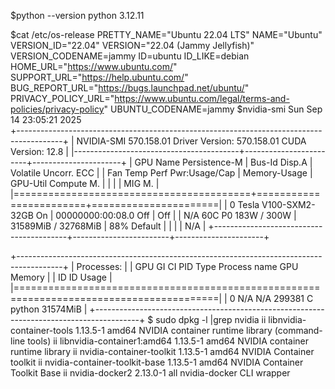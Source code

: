 $python --version
python 3.12.11

$cat /etc/os-release
PRETTY_NAME="Ubuntu 22.04 LTS"
NAME="Ubuntu"
VERSION_ID="22.04"
VERSION="22.04 (Jammy Jellyfish)"
VERSION_CODENAME=jammy
ID=ubuntu
ID_LIKE=debian
HOME_URL="https://www.ubuntu.com/"
SUPPORT_URL="https://help.ubuntu.com/"
BUG_REPORT_URL="https://bugs.launchpad.net/ubuntu/"
PRIVACY_POLICY_URL="https://www.ubuntu.com/legal/terms-and-policies/privacy-policy"
UBUNTU_CODENAME=jammy
$nvidia-smi
Sun Sep 14 23:05:21 2025       
+-----------------------------------------------------------------------------------------+
| NVIDIA-SMI 570.158.01             Driver Version: 570.158.01     CUDA Version: 12.8     |
|-----------------------------------------+------------------------+----------------------+
| GPU  Name                 Persistence-M | Bus-Id          Disp.A | Volatile Uncorr. ECC |
| Fan  Temp   Perf          Pwr:Usage/Cap |           Memory-Usage | GPU-Util  Compute M. |
|                                         |                        |               MIG M. |
|=========================================+========================+======================|
|   0  Tesla V100-SXM2-32GB           On  |   00000000:00:08.0 Off |                  Off |
| N/A   60C    P0            183W /  300W |   31589MiB /  32768MiB |     88%      Default |
|                                         |                        |                  N/A |
+-----------------------------------------+------------------------+----------------------+
                                                                                         
+-----------------------------------------------------------------------------------------+
| Processes:                                                                              |
|  GPU   GI   CI              PID   Type   Process name                        GPU Memory |
|        ID   ID                                                               Usage      |
|=========================================================================================|
|    0   N/A  N/A          299381      C   python                                31574MiB |
+-----------------------------------------------------------------------------------------+
$ sudo dpkg -l |grep nvidia
ii  libnvidia-container-tools              1.13.5-1                                amd64        NVIDIA container runtime library (command-line tools)
ii  libnvidia-container1:amd64             1.13.5-1                                amd64        NVIDIA container runtime library
ii  nvidia-container-toolkit               1.13.5-1                                amd64        NVIDIA Container toolkit
ii  nvidia-container-toolkit-base          1.13.5-1                                amd64        NVIDIA Container Toolkit Base
ii  nvidia-docker2                         2.13.0-1                                all          nvidia-docker CLI wrapper
